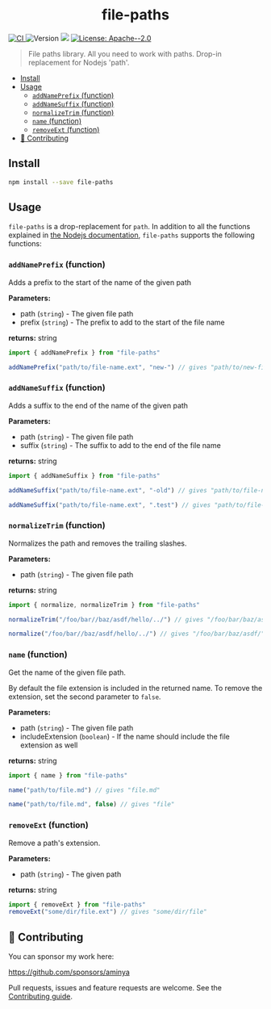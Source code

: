 <!-- Generated via running `pnpm run docs` -->

<h1 align="center">file-paths</h1>
<p>
  <a href="https://github.com/aminya/file-paths/actions/workflows/CI.yml" target="_blank">
    <img alt="CI" src="https://github.com/aminya/file-paths/actions/workflows/CI.yml/badge.svg">
  </a>
  <img alt="Version" src="https://img.shields.io/badge/version-0.1.0-blue.svg?cacheSeconds=2592000" />
  <img src="https://img.shields.io/badge/node-%3E%3D12.x-blue.svg" />
  <a href="#" target="_blank">
    <img alt="License: Apache--2.0" src="https://img.shields.io/badge/License-Apache--2.0-yellow.svg" />
  </a>
</p>

> File paths library. All you need to work with paths. Drop-in replacement for Nodejs 'path'.

<!-- @import "[TOC]" {cmd="toc" depthFrom=1 depthTo=6 orderedList=false} -->

<!-- code_chunk_output -->

- [Install](#install)
- [Usage](#usage)
  - [`addNamePrefix` (function)](#addnameprefix-function)
  - [`addNameSuffix` (function)](#addnamesuffix-function)
  - [`normalizeTrim` (function)](#normalizetrim-function)
  - [`name` (function)](#name-function)
  - [`removeExt` (function)](#removeext-function)
- [🤝 Contributing](#contributing)

<!-- /code_chunk_output -->

## Install

```sh
npm install --save file-paths
```

## Usage

`file-paths` is a drop-replacement for `path`. In addition to all the functions explained in [the Nodejs documentation](https://nodejs.org/api/path.html), `file-paths` supports the following functions:

<!-- INSERT GENERATED DOCS START -->

### `addNamePrefix` (function)

Adds a prefix to the start of the name of the given path

**Parameters:**

- path (`string`) - The given file path
- prefix (`string`) - The prefix to add to the start of the file name

**returns:** string

```js
import { addNamePrefix } from "file-paths"

addNamePrefix("path/to/file-name.ext", "new-") // gives "path/to/new-file-name.ext"
```

### `addNameSuffix` (function)

Adds a suffix to the end of the name of the given path

**Parameters:**

- path (`string`) - The given file path
- suffix (`string`) - The suffix to add to the end of the file name

**returns:** string

```js
import { addNameSuffix } from "file-paths"

addNameSuffix("path/to/file-name.ext", "-old") // gives "path/to/file-name-old.ext"

addNameSuffix("path/to/file-name.ext", ".test") // gives "path/to/file-name.test.ext"
```

### `normalizeTrim` (function)

Normalizes the path and removes the trailing slashes.

**Parameters:**

- path (`string`) - The given file path

**returns:** string

```js
import { normalize, normalizeTrim } from "file-paths"

normalizeTrim("/foo/bar//baz/asdf/hello/../") // gives "/foo/bar/baz/asdf"

normalize("/foo/bar//baz/asdf/hello/../") // gives "/foo/bar/baz/asdf/"
```

### `name` (function)

Get the name of the given file path.

By default the file extension is included in the returned name. To remove the extension, set the second parameter to `false`.

**Parameters:**

- path (`string`) - The given file path
- includeExtension (`boolean`) - If the name should include the file extension as well

**returns:** string

```js
import { name } from "file-paths"

name("path/to/file.md") // gives "file.md"

name("path/to/file.md", false) // gives "file"
```

### `removeExt` (function)

Remove a path's extension.

**Parameters:**

- path (`string`) - The given path

**returns:** string

```js
import { removeExt } from "file-paths"
removeExt("some/dir/file.ext") // gives "some/dir/file"
```

<!-- INSERT GENERATED DOCS END -->

## 🤝 Contributing

You can sponsor my work here:

https://github.com/sponsors/aminya

Pull requests, issues and feature requests are welcome.
See the [Contributing guide](https://github.com/aminya/file-paths/blob/master/CONTRIBUTING.md).
